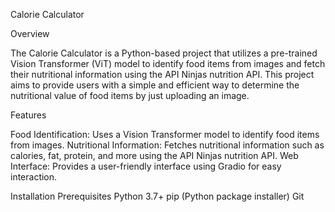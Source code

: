 Calorie Calculator

Overview

The Calorie Calculator is a Python-based project that utilizes a pre-trained Vision Transformer (ViT) model to identify food items from images and fetch their nutritional information using the API Ninjas nutrition API. This project aims to provide users with a simple and efficient way to determine the nutritional value of food items by just uploading an image.

Features

Food Identification: Uses a Vision Transformer model to identify food items from images.
Nutritional Information: Fetches nutritional information such as calories, fat, protein, and more using the API Ninjas nutrition API.
Web Interface: Provides a user-friendly interface using Gradio for easy interaction.

Installation
Prerequisites
Python 3.7+
pip (Python package installer)
Git
